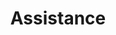 ---
slug: assistance
title: Assistance
price: 300
excerpt: Un mentor RDC Études vous aidera à réaliser vos démarches afin d’augmenter vos chances de succès.
callToActionLabel: Je veux une assistance
assistanceFormServiceChoiceLabel: Je suis prêt à commencer mes démarches et je veux qu’un mentor RDC Études m’aide à les réaliser afin d’augmenter mes chances de succès.
assistanceFormConfirmationTitle: 🎉 Demande d’assistance reçue 🎉
assistanceFormConfirmationFirstParagraph: Votre demande d’assistance a été reçue par notre équipe. Un membre de l’équipe vous contactera dans un délai de trois jours ouvrables pour vous expliquer comment procéder au paiement de frais d’assistance. Nous vous remercions pour la confiance que vous nous accordez.
---